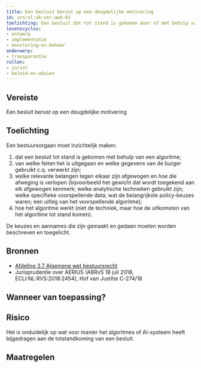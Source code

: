 ```yaml
---
title: Een besluit berust op een deugdelijke motivering
id: urn:nl:ak:ver:awb-02
toelichting: Een besluit dat tot stand is gekomen door of met behulp van een algoritme of AI-systeem, dient te berusten op een deugdelijke motivering. 
levenscyclus:
- ontwerp
- implementatie
- monitoring-en-beheer
onderwerp:
- transparantie
rollen:
- jurist
- beleid-en-advies
---
```


<!-- tags -->
## Vereiste

Een besluit berust op een deugdelijke motivering


## Toelichting

Een bestuursorgaan moet inzichtelijk maken: 

1. dat een besluit tot stand is gekomen met behulp van een algoritme; 
2. van welke feiten het is uitgegaan en welke gegevens van de burger gebruikt c.q. verwerkt zijn;
3. welke relevante belangen tegen elkaar zijn afgewogen en hoe die afweging is verlopen (bijvoorbeeld het gewicht dat wordt toegekend aan elk afgewogen kenmerk; welke analytische technieken gebruikt zijn; welke specifieke voorspellende data; wat de belangrijkste policy-keuzes waren; een uitleg van het voorspellende algoritme); 
4. hoe het algoritme werkt (niet de techniek, maar hoe de uitkomsten van het algoritme tot stand komen). 

De keuzes en aannames die zijn gemaakt en gedaan moeten worden beschreven en toegelicht.

## Bronnen

- [Afdeling 3.7 Algemene wet bestuursrecht](https://wetten.overheid.nl/jci1.3:c:BWBR0005537&hoofdstuk=3&afdeling=3.7&z=2024-09-01&g=2024-09-01)
- Jurisprudentie over AERIUS (ABRvS 18 juli 2018, ECLI:NL:RVS:2018:2454), Hof van Justitie C-274/18

## Wanneer van toepassing?


## Risico

Het is onduidelijk op wat voor manier het algoritmes of AI-systeem heeft bijgedragen aan de totstandkoming van een besluit. 


## Maatregelen

<!-- list_maatregelen vereiste/awb-02-motiveringsbeginsel no-search no-onderwerp no-rol no-levenscyclus -->
